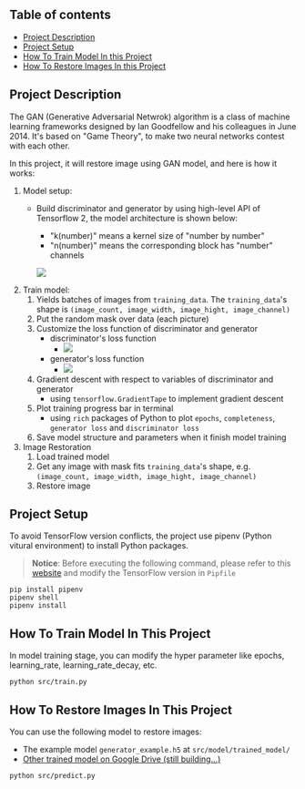 ## Table of contents
- [Project Description](#project-description)
- [Project Setup](#project-setup)
- [How To Train Model In this Project](#how-to-train-model-in-this-project)
- [How To Restore Images In this Project](#how-to-restore-images-in-this-project)

## Project Description
The GAN (Generative Adversarial Netwrok) algorithm is a class of machine learning frameworks designed by Ian Goodfellow and his colleagues in June 2014. It's based on "Game Theory", to make two neural networks contest with each other.

In this project, it will restore image using GAN model, and here is how it works:
1. Model setup:
    - Build discriminator and generator by using high-level API of Tensorflow 2, the model architecture is shown below:
        - "k(number)" means a kernel size of "number by number"
        - "n(number)" means the corresponding block has "number" channels
        
        ![](https://i.imgur.com/IQHdCC8.png)
2. Train model:
    1. Yields batches of images from `training_data`. The `training_data`'s shape is `(image_count, image_width, image_hight, image_channel)`
    2. Put the random mask over data (each picture)
    3. Customize the loss function of discriminator and generator
        - discriminator's loss function
            - ![](https://i.imgur.com/bd0OoXI.png)
        - generator's loss function
            - ![](https://i.imgur.com/TbQ7Fia.png)
    4. Gradient descent with respect to variables of discriminator and generator
        - using `tensorflow.GradientTape` to implement gradient descent
    5. Plot training progress bar in terminal
        -  using `rich` packages of Python to plot `epochs`, `completeness`, `generator loss` and `discriminator loss`
    6. Save model structure and parameters when it finish model training
3. Image Restoration
    1. Load trained model
    2. Get any image with mask fits `training_data`'s shape, e.g. `(image_count, image_width, image_hight, image_channel)`
    3. Restore image

## Project Setup
To avoid TensorFlow version conflicts, the project use pipenv (Python vitural environment) to install Python packages.

> **Notice**: Before executing the following command, please refer to this [website](https://www.tensorflow.org/install/source#linux) and modify the TensorFlow version in `Pipfile`

```console
pip install pipenv
pipenv shell
pipenv install
```

## How To Train Model In This Project
In model training stage, you can modify the hyper parameter like epochs, learning_rate, learning_rate_decay, etc.

```console
python src/train.py
```

## How To Restore Images In This Project
You can use the following model to restore images:
- The example model `generator_example.h5` at `src/model/trained_model/` 
- [Other trained model on Google Drive (still building...)](https://drive.google.com/drive/folders/1d431KDCVXYkCfmrGskXQ5vD4FXIJ8nUH?usp=sharing)

```console
python src/predict.py
```
